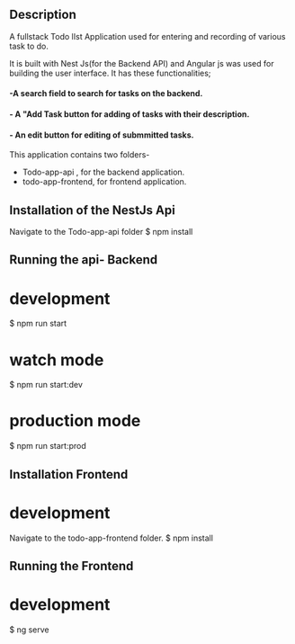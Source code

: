 ## Description

 A fullstack Todo lIst Application used for entering and recording of various task to do. 
 
 It is built with Nest Js(for the Backend API) and Angular js was used for building the user interface.
 It has these functionalities;
 #### -A search field to search for tasks on the backend.
 #### - A "Add Task button for adding of tasks with their description.
  #### - An edit button for editing of submmitted tasks.

This application contains two folders- 
- Todo-app-api , for the backend application.
- todo-app-frontend, for frontend application.

## Installation of the NestJs Api
Navigate to the Todo-app-api folder 
$ npm install

## Running the api- Backend

# development
$ npm run start

# watch mode
$ npm run start:dev

# production mode
$ npm run start:prod




## Installation Frontend
# development
Navigate to the todo-app-frontend folder.
$ npm install

## Running the Frontend
# development
$ ng serve

